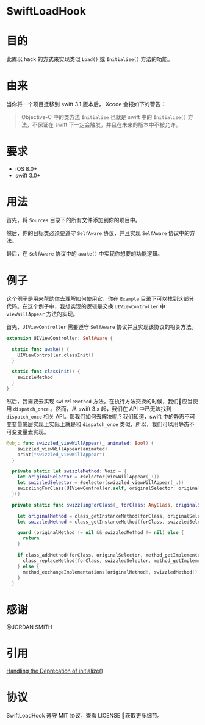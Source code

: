 # SwiftLoadHook

# 目的

此库以 hack 的方式来实现类似 `Load()` 或 `Initialize()` 方法的功能。

# 由来

当你将一个项目迁移到 swift 3.1 版本后， Xcode 会报如下的警告：

> Objective-C 中的类方法 `Initialize` 也就是 swift 中的 `Initialize()` 方法，不保证在 swift 下一定会触发，并且在未来的版本中不被允许。

# 要求

- iOS 8.0+
- swift 3.0+

# 用法

首先，将 `Sources` 目录下的所有文件添加到你的项目中。

然后，你的目标类必须要遵守 `SelfAware` 协议，并且实现 `SelfAware` 协议中的方法。

最后，在 `SelfAware` 协议中的 `awake()` 中实现你想要的功能逻辑。

# 例子

这个例子是用来帮助你去理解如何使用它，你在 `Example` 目录下可以找到这部分代码。在这个例子中，我想实现的逻辑是交换 `UIViewController` 中 `viewWillAppear` 方法的实现。

首先，`UIViewController` 需要遵守 `SelfAware` 协议并且实现该协议的相关方法。


```swift
extension UIViewController: SelfAware {

  static func awake() {
    UIViewController.classInit()
  }

  static func classInit() {
    swizzleMethod
  }
}
```

然后，我需要去实现 `swizzleMethod` 方法。在执行方法交换的时候，我们应当使用 `dispatch_once` 。然而，从 swift 3.x 起，我们在 API 中已无法找到 `dispatch_once` 相关 API。那我们如何去解决呢？我们知道，swift 中的静态不可变变量底层实现上实际上就是和 `dispatch_once` 类似，所以，我们可以用静态不可变变量去实现。

```swift
@objc func swizzled_viewWillAppear(_ animated: Bool) {
    swizzled_viewWillAppear(animated)
    print("swizzled_viewWillAppear")
  }

  private static let swizzleMethod: Void = {
    let originalSelector = #selector(viewWillAppear(_:))
    let swizzledSelector = #selector(swizzled_viewWillAppear(_:))
    swizzlingForClass(UIViewController.self, originalSelector: originalSelector, swizzledSelector: swizzledSelector)
  }()

  private static func swizzlingForClass(_ forClass: AnyClass, originalSelector: Selector, swizzledSelector: Selector) {

    let originalMethod = class_getInstanceMethod(forClass, originalSelector)
    let swizzledMethod = class_getInstanceMethod(forClass, swizzledSelector)

    guard (originalMethod != nil && swizzledMethod != nil) else {
      return
    }

    if class_addMethod(forClass, originalSelector, method_getImplementation(swizzledMethod!), method_getTypeEncoding(swizzledMethod!)) {
      class_replaceMethod(forClass, swizzledSelector, method_getImplementation(originalMethod!), method_getTypeEncoding(originalMethod!))
    } else {
      method_exchangeImplementations(originalMethod!, swizzledMethod!)
    }
  }
```

# 感谢

@JORDAN SMITH

# 引用

[Handling the Deprecation of initialize()](http://jordansmith.io/handling-the-deprecation-of-initialize/)

# 协议

SwiftLoadHook 遵守 MIT 协议。查看 LICENSE 获取更多细节。
